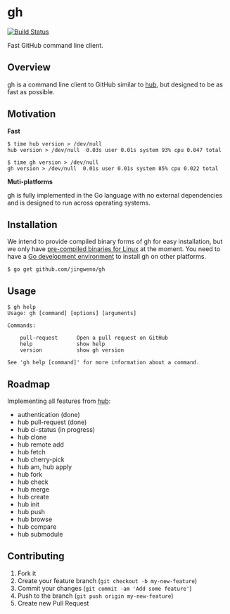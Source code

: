 # gh

[![Build Status](https://drone.io/github.com/jingweno/gh/status.png)](https://drone.io/github.com/jingweno/gh/latest)

Fast GitHub command line client.

## Overview

gh is a command line client to GitHub similar to [hub](https://github.com/defunkt/hub), but designed to be as fast as possible.

## Motivation

**Fast** 

    $ time hub version > /dev/null
    hub version > /dev/null  0.03s user 0.01s system 93% cpu 0.047 total

    $ time gh version > /dev/null
    gh version > /dev/null  0.01s user 0.01s system 85% cpu 0.022 total

**Muti-platforms**

gh is fully implemented in the Go language with no external dependencies and is designed to run across operating systems.

## Installation

We intend to provide compiled binary forms of gh for easy installation,
but we only have [pre-compiled binaries for Linux](https://drone.io/github.com/jingweno/gh/files) at the moment.
You need to have a [Go development environment](http://golang.org/doc/install) to install gh on other platforms.

    $ go get github.com/jingweno/gh

## Usage
    
    $ gh help
    Usage: gh [command] [options] [arguments]

    Commands:

        pull-request      Open a pull request on GitHub
        help              show help
        version           show gh version

    See 'gh help [command]' for more information about a command.

## Roadmap

Implementing all features from [hub](https://github.com/defunkt/hub):

* authentication (done)
* hub pull-request (done)
* hub ci-status (in progress)
* hub clone
* hub remote add
* hub fetch
* hub cherry-pick
* hub am, hub apply
* hub fork
* hub check
* hub merge
* hub create
* hub init
* hub push
* hub browse
* hub compare
* hub submodule

## Contributing

1. Fork it
2. Create your feature branch (`git checkout -b my-new-feature`)
3. Commit your changes (`git commit -am 'Add some feature'`)
4. Push to the branch (`git push origin my-new-feature`)
5. Create new Pull Request

